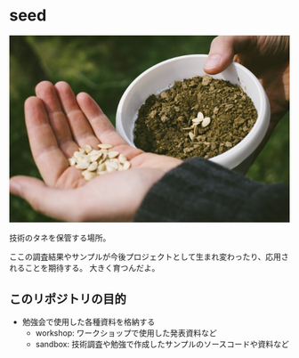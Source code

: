 # seed

<div align="center">
<img src=https://github.com/hanaya-san/seed/blob/image/image/seed.jpg?raw=true "seed image">
</div>

技術のタネを保管する場所。

ここの調査結果やサンプルが今後プロジェクトとして生まれ変わったり、応用されることを期待する。
大きく育つんだよ。

## このリポジトリの目的

- 勉強会で使用した各種資料を格納する
    - workshop: ワークショップで使用した発表資料など
    - sandbox:  技術調査や勉強で作成したサンプルのソースコードや資料など

